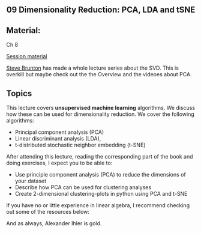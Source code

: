 <h2 align="center">09 Dimensionality Reduction: PCA, LDA and tSNE</h2>

## Material:
Ch 8

[Session material](https://viaucdk-my.sharepoint.com/:f:/g/personal/rib_viauc_dk/EtRvmMnYXORCi6BvOYlcc5IBsurTuKp_Tj7q-MY-SjV4ng?e=ttcO3r)

[Steve Brunton](https://youtube.com/playlist?list=PLMrJAkhIeNNSVjnsviglFoY2nXildDCcv&si=q7-RepDmv-fnb5PH) has made a whole lecture series about the SVD. This is overkill but maybe check out the the Overview and the videoes about PCA.


## Topics
This lecture covers **unsupervised machine learning** algorithms. We discuss how these can be used for dimensionality reduction. We cover the following algorithms:

- Principal component analysis (PCA)
- Linear discriminant analysis (LDA),
- t-distributed stochastic neighbor embedding (t-SNE)

After attending this lecture, reading the corresponding part of the book and doing exercises, I expect you to be able to:

- Use principle component analysis (PCA) to reduce the dimensions of your dataset
- Describe how PCA can be used for clustering analyses
- Create 2-dimensional clustering-plots in python using PCA and t-SNE

If you have no or little experience in linear algebra, I recommend checking out some of the resources below:



And as always, Alexander Ihler is gold.
